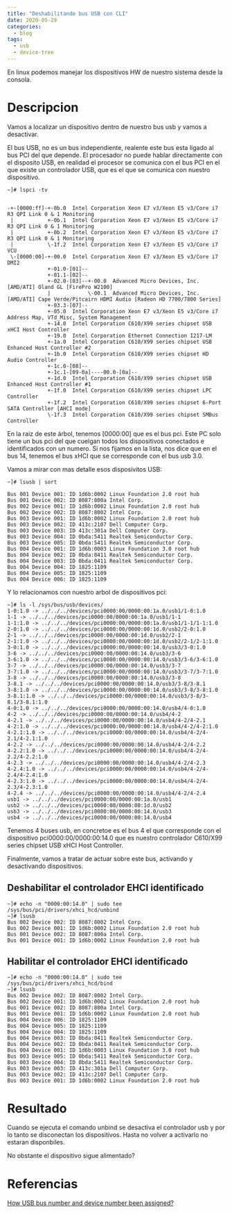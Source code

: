 ```yaml
---
title: "Deshabilitando bus USB con CLI"
date: 2020-05-29
categories:
  - blog
tags:
  - usb
  - device-tree
---
```


En linux podemos manejar los dispositivos HW de nuestro sistema desde la consola. 
# Descripcion

Vamos a localizar un dispositivo dentro de nuestro bus usb y vamos a desactivar.

El bus USB, no es un bus independiente, realente este bus esta ligado al bus PCI del que depende. El procesador no puede hablar directamente con el disposito USB, en realidad el procesor se comunica con el bus PCI en el que existe un controlador USB, que es el que se comunica con nuestro dispositivo.

```shell
~]# lspci -tv


-+-[0000:ff]-+-0b.0  Intel Corporation Xeon E7 v3/Xeon E5 v3/Core i7 R3 QPI Link 0 & 1 Monitoring
 |           +-0b.1  Intel Corporation Xeon E7 v3/Xeon E5 v3/Core i7 R3 QPI Link 0 & 1 Monitoring
 |           +-0b.2  Intel Corporation Xeon E7 v3/Xeon E5 v3/Core i7 R3 QPI Link 0 & 1 Monitoring
 |           \-1f.2  Intel Corporation Xeon E7 v3/Xeon E5 v3/Core i7 VCU
 \-[0000:00]-+-00.0  Intel Corporation Xeon E7 v3/Xeon E5 v3/Core i7 DMI2
             +-01.0-[01]--
             +-01.1-[02]--
             +-02.0-[03]--+-00.0  Advanced Micro Devices, Inc. [AMD/ATI] Oland GL [FirePro W2100]
             |            \-00.1  Advanced Micro Devices, Inc. [AMD/ATI] Cape Verde/Pitcairn HDMI Audio [Radeon HD 7700/7800 Series]
             +-03.3-[07]--
             +-05.0  Intel Corporation Xeon E7 v3/Xeon E5 v3/Core i7 Address Map, VTd_Misc, System Management
             +-14.0  Intel Corporation C610/X99 series chipset USB xHCI Host Controller
             +-19.0  Intel Corporation Ethernet Connection I217-LM
             +-1a.0  Intel Corporation C610/X99 series chipset USB Enhanced Host Controller #2
             +-1b.0  Intel Corporation C610/X99 series chipset HD Audio Controller
             +-1c.0-[08]--
             +-1c.1-[09-0a]----00.0-[0a]--
             +-1d.0  Intel Corporation C610/X99 series chipset USB Enhanced Host Controller #1
             +-1f.0  Intel Corporation C610/X99 series chipset LPC Controller
             +-1f.2  Intel Corporation C610/X99 series chipset 6-Port SATA Controller [AHCI mode]
             \-1f.3  Intel Corporation C610/X99 series chipset SMBus Controller
```			 

En la raiz de este árbol, tenemos [0000:00] que es el bus pci. Este PC solo tiene un bus pci del que cuelgan todos los dispositivos conectados e identificados con un numero. Si nos fijamos en la lista, nos dice que en el bus 14, tenemos el bus xHCI que se corresponde con el bus usb 3.0.

Vamos a mirar con mas detalle esos disposivitos USB:
```
~]# lsusb | sort

Bus 001 Device 001: ID 1d6b:0002 Linux Foundation 2.0 root hub
Bus 001 Device 002: ID 8087:800a Intel Corp.
Bus 002 Device 001: ID 1d6b:0002 Linux Foundation 2.0 root hub
Bus 002 Device 002: ID 8087:8002 Intel Corp.
Bus 003 Device 001: ID 1d6b:0002 Linux Foundation 2.0 root hub
Bus 003 Device 002: ID 413c:2107 Dell Computer Corp.
Bus 003 Device 003: ID 413c:301a Dell Computer Corp.
Bus 003 Device 004: ID 0bda:5411 Realtek Semiconductor Corp.
Bus 003 Device 005: ID 0bda:5411 Realtek Semiconductor Corp.
Bus 004 Device 001: ID 1d6b:0003 Linux Foundation 3.0 root hub
Bus 004 Device 002: ID 0bda:0411 Realtek Semiconductor Corp.
Bus 004 Device 003: ID 0bda:0411 Realtek Semiconductor Corp.
Bus 004 Device 004: ID 1825:1109
Bus 004 Device 005: ID 1825:1109
Bus 004 Device 006: ID 1825:1109
```

Y lo relacionamos con nuestro arbol de dispositivos pci:

```
~]# ls -l /sys/bus/usb/devices/
1-0:1.0 -> ../../../devices/pci0000:00/0000:00:1a.0/usb1/1-0:1.0
1-1 -> ../../../devices/pci0000:00/0000:00:1a.0/usb1/1-1
1-1:1.0 -> ../../../devices/pci0000:00/0000:00:1a.0/usb1/1-1/1-1:1.0
2-0:1.0 -> ../../../devices/pci0000:00/0000:00:1d.0/usb2/2-0:1.0
2-1 -> ../../../devices/pci0000:00/0000:00:1d.0/usb2/2-1
2-1:1.0 -> ../../../devices/pci0000:00/0000:00:1d.0/usb2/2-1/2-1:1.0
3-0:1.0 -> ../../../devices/pci0000:00/0000:00:14.0/usb3/3-0:1.0
3-6 -> ../../../devices/pci0000:00/0000:00:14.0/usb3/3-6
3-6:1.0 -> ../../../devices/pci0000:00/0000:00:14.0/usb3/3-6/3-6:1.0
3-7 -> ../../../devices/pci0000:00/0000:00:14.0/usb3/3-7
3-7:1.0 -> ../../../devices/pci0000:00/0000:00:14.0/usb3/3-7/3-7:1.0
3-8 -> ../../../devices/pci0000:00/0000:00:14.0/usb3/3-8
3-8.1 -> ../../../devices/pci0000:00/0000:00:14.0/usb3/3-8/3-8.1
3-8:1.0 -> ../../../devices/pci0000:00/0000:00:14.0/usb3/3-8/3-8:1.0
3-8.1:1.0 -> ../../../devices/pci0000:00/0000:00:14.0/usb3/3-8/3-8.1/3-8.1:1.0
4-0:1.0 -> ../../../devices/pci0000:00/0000:00:14.0/usb4/4-0:1.0
4-2 -> ../../../devices/pci0000:00/0000:00:14.0/usb4/4-2
4-2.1 -> ../../../devices/pci0000:00/0000:00:14.0/usb4/4-2/4-2.1
4-2:1.0 -> ../../../devices/pci0000:00/0000:00:14.0/usb4/4-2/4-2:1.0
4-2.1:1.0 -> ../../../devices/pci0000:00/0000:00:14.0/usb4/4-2/4-2.1/4-2.1:1.0
4-2.2 -> ../../../devices/pci0000:00/0000:00:14.0/usb4/4-2/4-2.2
4-2.2:1.0 -> ../../../devices/pci0000:00/0000:00:14.0/usb4/4-2/4-2.2/4-2.2:1.0
4-2.3 -> ../../../devices/pci0000:00/0000:00:14.0/usb4/4-2/4-2.3
4-2.4:1.0 -> ../../../devices/pci0000:00/0000:00:14.0/usb4/4-2/4-2.4/4-2.4:1.0
4-2.3:1.0 -> ../../../devices/pci0000:00/0000:00:14.0/usb4/4-2/4-2.3/4-2.3:1.0
4-2.4 -> ../../../devices/pci0000:00/0000:00:14.0/usb4/4-2/4-2.4
usb1 -> ../../../devices/pci0000:00/0000:00:1a.0/usb1
usb2 -> ../../../devices/pci0000:00/0000:00:1d.0/usb2
usb3 -> ../../../devices/pci0000:00/0000:00:14.0/usb3
usb4 -> ../../../devices/pci0000:00/0000:00:14.0/usb4
```
Tenemos 4 buses usb, en concretoe es el bus 4 el que corresponde con el dispositivo pci0000:00/0000:00:14.0 que es nuestro controlador C610/X99 series chipset USB xHCI Host Controller.

Finalmente, vamos a tratar de actuar sobre este bus, activando y desactivando dispositivos.

## Deshabilitar el controlador EHCI identificado
```shell
~]# echo -n "0000:00:14.0" | sudo tee /sys/bus/pci/drivers/xhci_hcd/unbind
~]# lsusb
Bus 002 Device 002: ID 8087:8002 Intel Corp.
Bus 002 Device 001: ID 1d6b:0002 Linux Foundation 2.0 root hub
Bus 001 Device 002: ID 8087:800a Intel Corp.
Bus 001 Device 001: ID 1d6b:0002 Linux Foundation 2.0 root hub
```

## Habilitar el controlador EHCI identificado

```shell
~]# echo -n "0000:00:14.0" | sudo tee /sys/bus/pci/drivers/xhci_hcd/bind
~]# lsusb
Bus 002 Device 002: ID 8087:8002 Intel Corp.
Bus 002 Device 001: ID 1d6b:0002 Linux Foundation 2.0 root hub
Bus 001 Device 002: ID 8087:800a Intel Corp.
Bus 001 Device 001: ID 1d6b:0002 Linux Foundation 2.0 root hub
Bus 004 Device 006: ID 1825:1109
Bus 004 Device 005: ID 1825:1109
Bus 004 Device 004: ID 1825:1109
Bus 004 Device 003: ID 0bda:0411 Realtek Semiconductor Corp.
Bus 004 Device 002: ID 0bda:0411 Realtek Semiconductor Corp.
Bus 004 Device 001: ID 1d6b:0003 Linux Foundation 3.0 root hub
Bus 003 Device 005: ID 0bda:5411 Realtek Semiconductor Corp.
Bus 003 Device 004: ID 0bda:5411 Realtek Semiconductor Corp.
Bus 003 Device 003: ID 413c:301a Dell Computer Corp.
Bus 003 Device 002: ID 413c:2107 Dell Computer Corp.
Bus 003 Device 001: ID 1d6b:0002 Linux Foundation 2.0 root hub
```

# Resultado

Cuando se ejecuta el comando unbind se desactiva el controlador usb y por lo tanto se disconectan los dispositivos. Hasta no volver a activarlo no estaran disponbiles.

No obstante el dispositivo sigue alimentado?


# Referencias

[How USB bus number and device number been assigned?](https://unix.stackexchange.com/questions/297178/how-usb-bus-number-and-device-number-been-assigned)

